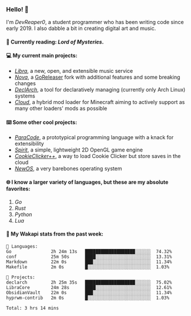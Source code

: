 ### Hello! 👋

I'm _DevReaper0_, a student programmer who has been writing code since early 2019. I also dabble a bit in creating digital art and music.

#### 📖 Currently reading: *Lord of Mysteries*.

#### 💻 My current main projects:

-   _[Libra](https://github.com/LibraMusic)_, a new, open, and extensible music service
-   _[Nova](https://github.com/LibraMusic/Nova)_, a [GoReleaser](https://github.com/goreleaser/goreleaser) fork with additional features and some breaking changes
-   _[DeclArch](https://github.com/DevReaper0/declarch)_, a tool for declaratively managing (currently only Arch Linux) systems
-   _[Cloud](https://github.com/CloudLoaderMC/CloudLoader)_, a hybrid mod loader for Minecraft aiming to actively support as many other loaders' mods as possible

#### ⌨️ Some other cool projects:

-   _[ParaCode](https://github.com/ParaCodeLang/ParaCode)_, a prototypical programming language with a knack for extensibility
-   _[Spirit](https://gitlab.com/DevReaper0/SpiritEngine)_, a simple, lightweight 2D OpenGL game engine
-   _[CookieClicker++](https://github.com/DevReaper0/CookieClickerPlusPlus)_, a way to load Cookie Clicker but store saves in the cloud
-   _[NewOS](https://github.com/DevReaper0/NewOS)_, a very barebones operating system

#### 🌐 I know a larger variety of languages, but these are my absolute favorites:

1. _Go_
2. _Rust_
3. _Python_
4. _Lua_

#### 📡 My Wakapi stats from the past week:

```text
💾 Languages:
Go               2h 24m 13s   ███████████████████░░░░░░  74.32%
conf             25m 50s      ████░░░░░░░░░░░░░░░░░░░░░  13.31%
Markdown         22m 0s       ███░░░░░░░░░░░░░░░░░░░░░░  11.34%
Makefile         2m 0s        █░░░░░░░░░░░░░░░░░░░░░░░░  1.03%

💼 Projects:
declarch         2h 25m 35s   ███████████████████░░░░░░  75.02%
LibraCore        24m 28s      ████░░░░░░░░░░░░░░░░░░░░░  12.61%
ObsidianVault    22m 0s       ███░░░░░░░░░░░░░░░░░░░░░░  11.34%
hyprwm-contrib   2m 0s        █░░░░░░░░░░░░░░░░░░░░░░░░  1.03%

Total: 3 hrs 14 mins
```
